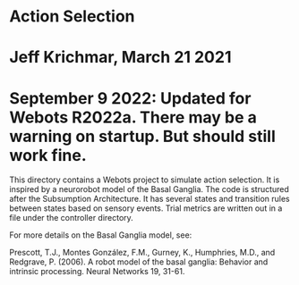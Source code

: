 # Action Selection
# Jeff Krichmar, March 21 2021
#    September 9 2022: Updated for Webots R2022a.  There may be a warning on startup.  But should still work fine.

This directory contains a Webots project to simulate action selection.  It is inspired by a neurorobot model of the Basal Ganglia.
The code is structured after the Subsumption Architecture. It has several states and transition rules between states based on sensory events.
Trial metrics are written out in a file under the controller directory.

For more details on the Basal Ganglia model, see:

Prescott, T.J., Montes González, F.M., Gurney, K., Humphries, M.D., and Redgrave, P. (2006). A robot model of the basal ganglia: Behavior and intrinsic processing. Neural Networks 19, 31-61.
